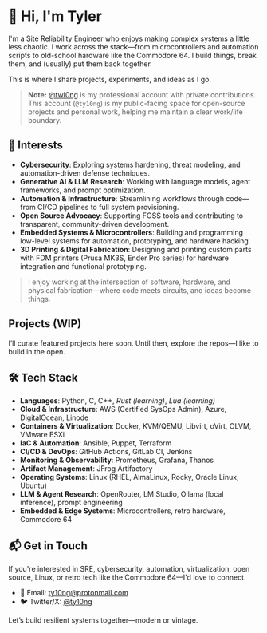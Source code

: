 # 👋 Hi, I'm Tyler

I'm a Site Reliability Engineer who enjoys making complex systems a little less chaotic. I work across the stack—from microcontrollers and automation scripts to old-school hardware like the Commodore 64. I build things, break them, and (usually) put them back together.

This is where I share projects, experiments, and ideas as I go.

> **Note:** [@twl0ng](https://github.com/twl0ng) is my professional account with private contributions. This account (`@ty10ng`) is my public-facing space for open-source projects and personal work, helping me maintain a clear work/life boundary.

## 🧠 Interests

- **Cybersecurity**: Exploring systems hardening, threat modeling, and automation-driven defense techniques.  
- **Generative AI & LLM Research**: Working with language models, agent frameworks, and prompt optimization.  
- **Automation & Infrastructure**: Streamlining workflows through code—from CI/CD pipelines to full system provisioning.  
- **Open Source Advocacy**: Supporting FOSS tools and contributing to transparent, community-driven development.  
- **Embedded Systems & Microcontrollers**: Building and programming low-level systems for automation, prototyping, and hardware hacking.  
- **3D Printing & Digital Fabrication**: Designing and printing custom parts with FDM printers (Prusa MK3S, Ender Pro series) for hardware integration and functional prototyping.

> I enjoy working at the intersection of software, hardware, and physical fabrication—where code meets circuits, and ideas become things.


## Projects (WIP)

I’ll curate featured projects here soon. Until then, explore the repos—I like to build in the open.

## 🛠️ Tech Stack

- **Languages**: Python, C, C++, *Rust (learning)*, *Lua (learning)*
- **Cloud & Infrastructure**: AWS (Certified SysOps Admin), Azure, DigitalOcean, Linode
- **Containers & Virtualization**: Docker, KVM/QEMU, Libvirt, oVirt, OLVM, VMware ESXi
- **IaC & Automation**: Ansible, Puppet, Terraform
- **CI/CD & DevOps**: GitHub Actions, GitLab CI, Jenkins
- **Monitoring & Observability**: Prometheus, Grafana, Thanos
- **Artifact Management**: JFrog Artifactory
- **Operating Systems**: Linux (RHEL, AlmaLinux, Rocky, Oracle Linux, Ubuntu)
- **LLM & Agent Research**: OpenRouter, LM Studio, Ollama (local inference), prompt engineering
- **Embedded & Edge Systems**: Microcontrollers, retro hardware, Commodore 64

## 📬 Get in Touch

If you're interested in SRE, cybersecurity, automation, virtualization, open source, Linux, or retro tech like the Commodore 64—I'd love to connect.

- 📧 Email: [ty10ng@protonmail.com](mailto:ty10ng@protonmail.com)
- 🐦 Twitter/X: [@ty10ng](https://twitter.com/ty10ng)

Let’s build resilient systems together—modern or vintage.

